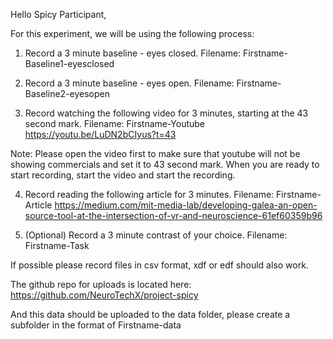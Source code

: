 Hello Spicy Participant,

For this experiment, we will be using the following process:

1. Record a 3 minute baseline - eyes closed. Filename: Firstname-Baseline1-eyesclosed

2. Record a 3 minute baseline - eyes open. Filename: Firstname-Baseline2-eyesopen

3. Record watching the following video for 3 minutes, starting at the 43 second mark. Filename: Firstname-Youtube
https://youtu.be/LuDN2bCIyus?t=43

Note: Please open the video first to make sure that youtube will not be showing commercials and set it to 43 second mark. When you are ready to start recording, start the video and start the recording.

4. Record reading the following article for 3 minutes. Filename: Firstname-Article
https://medium.com/mit-media-lab/developing-galea-an-open-source-tool-at-the-intersection-of-vr-and-neuroscience-61ef60359b96

5. (Optional) Record a 3 minute contrast of your choice. Filename: Firstname-Task

If possible please record files in csv format, xdf or edf should also work. 

The github repo for uploads is located here:
https://github.com/NeuroTechX/project-spicy

And this data should be uploaded to the data folder, please create a subfolder in the format of Firstname-data